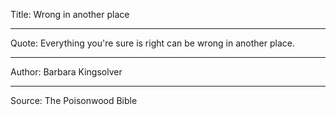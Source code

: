 Title: Wrong in another place

----

Quote: Everything you're sure is right can be wrong in another place.

----

Author: Barbara Kingsolver

----

Source: The Poisonwood Bible
